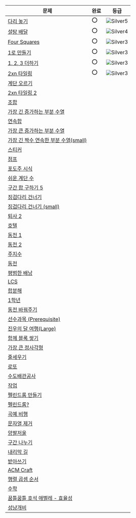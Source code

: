 | 문제                                                                | 완료 | 등급                                                            |
|-------------------------------------------------------------------|----|---------------------------------------------------------------|
| [다리 놓기](https://www.acmicpc.net/problem/1010)                     | ⭕   | ![Silver5](https://d2gd6pc034wcta.cloudfront.net/tier/6.svg) |
| [설탕 배달](https://www.acmicpc.net/problem/2839)                     |  ⭕  | ![Silver4](https://d2gd6pc034wcta.cloudfront.net/tier/7.svg) |
| [Four Squares](https://www.acmicpc.net/problem/17626)             |  ⭕  | ![Silver3](https://d2gd6pc034wcta.cloudfront.net/tier/8.svg)  |
| [1로 만들기](https://www.acmicpc.net/problem/1463)                    |  ⭕  | ![Silver3](https://d2gd6pc034wcta.cloudfront.net/tier/8.svg)  |
| [1, 2, 3 더하기](https://www.acmicpc.net/problem/9095)               |  ⭕  | ![Silver3](https://d2gd6pc034wcta.cloudfront.net/tier/8.svg) |
| [2xn 타일링](https://www.acmicpc.net/problem/11726)                  |  ⭕  | ![Silver3](https://d2gd6pc034wcta.cloudfront.net/tier/8.svg) |
| [계단 오르기](https://www.acmicpc.net/problem/2579)                    |    |  |
| [2xn 타일링 2](https://www.acmicpc.net/problem/11727)                |    |  |
| [조합](https://www.acmicpc.net/problem/2407)                        |    |  |
| [가장 긴 증가하는 부분 수열](https://www.acmicpc.net/problem/11053)          |    |  |
| [연속합](https://www.acmicpc.net/problem/1912)                       |    |  |
| [가장 큰 증가하는 부분 수열](https://www.acmicpc.net/problem/11055)          |    |  |
| [가장 긴 짝수 연속한 부분 수열(small)](https://www.acmicpc.net/problem/22857) |    |  |
| [스티커](https://www.acmicpc.net/problem/9465)                       |    |  |
| [점프](https://www.acmicpc.net/problem/1890)                        |    |  |
| [포도주 시식](https://www.acmicpc.net/problem/2156)                    |    |  |
| [쉬운 계단 수](https://www.acmicpc.net/problem/10844)                  |    |  |
| [구간 합 구하기 5](https://www.acmicpc.net/problem/11660)               |    |  |
| [징검다리 건너기](https://www.acmicpc.net/problem/21317)                 |    |  |
| [징검다리 건너기 (small)](https://www.acmicpc.net/problem/22869)         |    |  |
| [퇴사 2](https://www.acmicpc.net/problem/15486)                     |    |  |
| [호텔](https://www.acmicpc.net/problem/1106)                        |    |  |
| [동전 1](https://www.acmicpc.net/problem/2293)                      |    |  |
| [동전 2](https://www.acmicpc.net/problem/2294)                      |    |  |
| [주지수](https://www.acmicpc.net/problem/15724)                      |    |  |
| [동전](https://www.acmicpc.net/problem/5557)                        |    |  |
| [평범한 배낭](https://www.acmicpc.net/problem/2624)                    |    |  |
| [LCS](https://www.acmicpc.net/problem/14567)                      |    |  |
| [합분해](https://www.acmicpc.net/problem/17485)                      |    |  |
| [1학년](https://www.acmicpc.net/problem/5557)                       |    |  |
| [동전 바꿔주기](https://www.acmicpc.net/problem/2524)                   |    |  |
| [선수과목 (Prerequisite)](https://www.acmicpc.net/problem/14567)      |    |  |
| [진우의 달 여행(Large)](https://www.acmicpc.net/problem/17468)          |    |  |
| [함께 블록 쌓기](https://www.acmicpc.net/problem/18427)                 |    |  |
| [가장 큰 정사각형](https://www.acmicpc.net/problem/1915)                 |    |  |
| [줄세우기](https://www.acmicpc.net/problem/2631)                      |    |  |
| [로또](https://www.acmicpc.net/problem/2758)                        |    |  |
| [수도배관공사](https://www.acmicpc.net/problem/2073)                    |    |  |
| [작업](https://www.acmicpc.net/problem/2056)                        |    |  |
| [펠린드롬 만들기](https://www.acmicpc.net/problem/1695)                  |    |  |
| [펠린드롬?](https://www.acmicpc.net/problem/10942)                    |    |  |
| [곡예 비행](https://www.acmicpc.net/problem/21923)                    |    |  |
| [문자열 제거](https://www.acmicpc.net/problem/21941)                   |    |  |
| [양팔저울](https://www.acmicpc.net/problem/2629)                      |    |  |
| [구간 나누기](https://www.acmicpc.net/problem/2228)                    |    |  |
| [내리막 길](https://www.acmicpc.net/problem/1520)                     |    |  |
| [받아쓰기](https://www.acmicpc.net/problem/20542)                     |    |  |
| [ACM Craft](https://www.acmicpc.net/problem/1005)                 |    |  |
| [행렬 곱셈 순서](https://www.acmicpc.net/problem/11049)                 |    |  |
| [수학](https://www.acmicpc.net/problem/1823)                        |    |  |
| [꿈틀꿈틀 호석 애벌레 - 효율성](https://www.acmicpc.net/problem/20181)        |    |  |
| [성냥개비](https://www.acmicpc.net/problem/3687)                      |    |  |